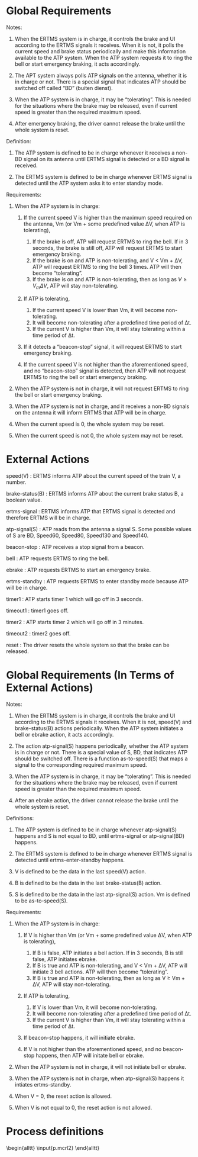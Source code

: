 # Global Requirements

Notes:

1.  When the ERTMS system is in charge, it controls the brake and UI according to the ERTMS signals it receives. When it is not, it polls the current speed and brake status periodically and make this information available to the ATP system. When the ATP system requests it to ring the bell or start emergency braking, it acts accordingly.

1.  The APT system always polls ATP signals on the antenna, whether it is in charge or not. There is a special signal that indicates ATP should be switched off called “BD” (buiten dienst).

1.  When the ATP system is in charge, it may be “tolerating”. This is needed for the situations where the brake may be released, even if current speed is greater than the required maximum speed.

1.  After emergency braking, the driver cannot release the brake until the whole system is reset.

Definition:

1.  The ATP system is defined to be in charge whenever it receives a non-BD signal on its antenna until ERTMS signal is detected or a BD signal is received.

1.  The ERTMS system is defined to be in charge whenever ERTMS signal is detected until the ATP system asks it to enter standby mode.

Requirements:

1.  When the ATP system is in charge:

    1.  If the current speed V is higher than the maximum speed required on the antenna, Vm (or Vm + some predefined value ΔV, when ATP is tolerating),
        1.  If the brake is off, ATP will request ERTMS to ring the bell. If in 3 seconds, the brake is still off, ATP will request ERTMS to start emergency braking.
        1.  If the brake is on and ATP is non-tolerating, and V < Vm + ΔV, ATP will request ERTMS to ring the bell 3 times. ATP will then become “tolerating”.
        1.  If the brake is on and ATP is non-tolerating, then as long as $V \ge V_m \Delta V$, ATP will stay non-tolerating.

    1.  If ATP is tolerating,
        1.  If the current speed V is lower than Vm, it will become non-tolerating.
        1.  It will become non-tolerating after a predefined time period of Δt.
        1.  If the current V is higher than Vm, it will stay tolerating within a time period of Δt.

    1.  If it detects a “beacon-stop” signal, it will request ERTMS to start emergency braking.

    1.  If the current speed V is not higher than the aforementioned speed, and no “beacon-stop” signal is detected, then ATP will not request ERTMS to ring the bell or start emergency braking.

1.  When the ATP system is not in charge, it will not request ERTMS to ring the bell or start emergency braking.

1.  When the ATP system is not in charge, and it receives a non-BD signals on the antenna it will inform ERTMS that ATP will be in charge.

1.  When the current speed is 0, the whole system may be reset.

1.  When the current speed is not 0, the whole system may not be reset.

# External Actions

speed(V)
:    ERTMS informs ATP about the current speed of the train V, a number.

brake-status(B)
:    ERTMS informs ATP about the current brake status B, a boolean value.

ertms-signal
:    ERTMS informs ATP that ERTMS signal is detected and therefore ERTMS will be in charge.

atp-signal(S)
:    ATP reads from the antenna a signal S. Some possible values of S are BD, Speed60, Speed80, Speed130 and Speed140.

beacon-stop
:    ATP receives a stop signal from a beacon.

bell
:    ATP requests ERTMS to ring the bell.

ebrake
:    ATP requests ERTMS to start an emergency brake.

ertms-standby
:    ATP requests ERTMS to enter standby mode because ATP will be in charge.

timer1
:    ATP starts timer 1 which will go off in 3 seconds.

timeout1
:    timer1 goes off.

timer2
:    ATP starts timer 2 which will go off in 3 minutes.

timeout2
:    timer2 goes off.

reset
:    The driver resets the whole system so that the brake can be released.


# Global Requirements (In Terms of External Actions)

Notes:

1.  When the ERTMS system is in charge, it controls the brake and UI according to the ERTMS signals it receives. When it is not, speed(V) and brake-status(B) actions periodically. When the ATP system initiates a bell or ebrake action, it acts accordingly.

1.  The action atp-signal(S) happens periodically, whether the ATP system is in charge or not. There is a special value of S, BD, that indicates ATP should be switched off. There is a function as-to-speed(S) that maps a signal to the corresponding required maximum speed.

1.  When the ATP system is in charge, it may be “tolerating”. This is needed for the situations where the brake may be released, even if current speed is greater than the required maximum speed.

1.  After an ebrake action, the driver cannot release the brake until the whole system is reset.

Definitions:

1.  The ATP system is defined to be in charge whenever atp-signal(S) happens and S is not equal to BD, until ertms-signal or atp-signal(BD) happens.

1.  The ERTMS system is defined to be in charge whenever ERTMS signal is detected until ertms-enter-standby happens.

1.  V is defined to be the data in the last speed(V) action.

1.  B is defined to be the data in the last brake-status(B) action.

1.  S is defined to be the data in the last atp-signal(S) action. Vm is defined to be as-to-speed(S).

Requirements:

1.  When the ATP system is in charge:

    1.  If V is higher than Vm (or Vm + some predefined value ΔV, when ATP is tolerating),
        1.  If B is false, ATP initiates a bell action. If in 3 seconds, B is still false, ATP initiates ebrake.
        1.  If B is true and ATP is non-tolerating, and V < Vm + ΔV, ATP will initiate 3 bell actions. ATP will then become “tolerating”.
        1.  If B is true and ATP is non-tolerating, then as long as V $\ge$  Vm + ΔV, ATP will stay non-tolerating.

    1.  If ATP is tolerating,
        1.  If V is lower than Vm, it will become non-tolerating.
        1.  It will become non-tolerating after a predefined time period of Δt.
        1.  If the current V is higher than Vm, it will stay tolerating within a time period of Δt.

    1.  If beacon-stop happens, it will initiate ebrake.

    1.  If V is not higher than the aforementioned speed, and no beacon-stop happens, then ATP will initate bell or ebrake.

1.  When the ATP system is not in charge, it will not initiate bell or ebrake.

1.  When the ATP system is not in charge, when atp-signal(S) happens it intiates ertms-standby.

1.  When V = 0, the reset action is allowed.

1.  When V is not equal to 0, the reset action is not allowed.

# Process definitions

\begin{alltt}
\input{p.mcrl2}
\end{alltt}

<!-- vi: se tw=0 ai sw=2 sts=2 ts=2: -->
